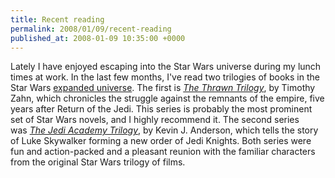 ```yaml
---
title: Recent reading
permalink: 2008/01/09/recent-reading
published_at: 2008-01-09 10:35:00 +0000
---
```


Lately I have enjoyed escaping into the Star Wars universe during my lunch times at work. In the last few months, I've read two trilogies of books in the Star Wars&nbsp;[expanded universe](http://en.wikipedia.org/wiki/Expanded_Universe_%28Star_Wars%29).&nbsp;The first is&nbsp;[_The Thrawn Trilogy_](http://en.wikipedia.org/wiki/The_Thrawn_Trilogy),&nbsp;by Timothy Zahn, which chronicles the struggle against the remnants of the empire, five years after Return of the Jedi. This series is probably the most prominent set of Star Wars novels, and I highly recommend it.&nbsp;The second series was&nbsp;[_The Jedi Academy Trilogy_](http://en.wikipedia.org/wiki/The_Jedi_Academy_trilogy),&nbsp;by Kevin J. Anderson, which tells the story of Luke Skywalker forming a new order of Jedi Knights. Both series were fun and action-packed and a pleasant reunion with the familiar characters from the original Star Wars trilogy of films.

